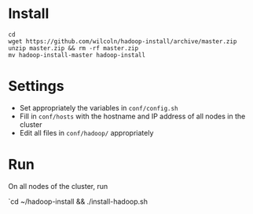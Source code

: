 # Install 

```
cd
wget https://github.com/wilcoln/hadoop-install/archive/master.zip
unzip master.zip && rm -rf master.zip
mv hadoop-install-master hadoop-install
```

# Settings
- Set appropriately the variables in `conf/config.sh`
- Fill in `conf/hosts` with the hostname and IP address of all nodes in the cluster
- Edit all files in `conf/hadoop/` appropriately

# Run
On all nodes of the cluster, run

`cd  ~/hadoop-install && ./install-hadoop.sh